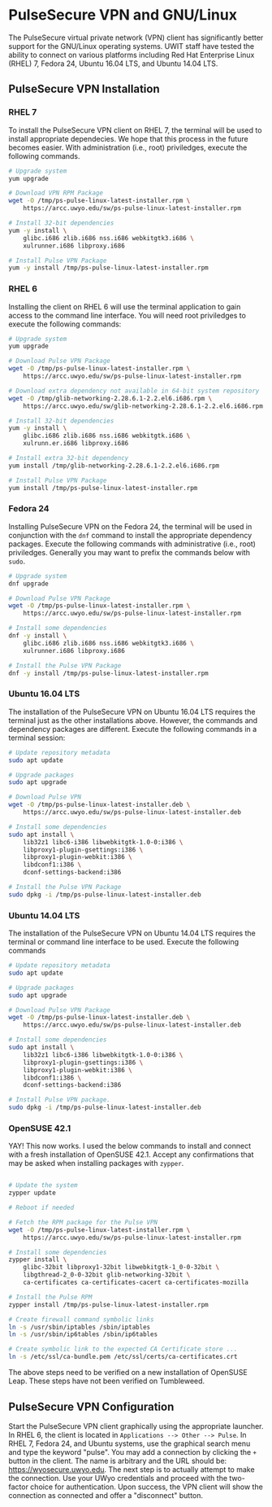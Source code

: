 # PulseSecure VPN and GNU/Linux

The PulseSecure virtual private network (VPN) client has significantly better
support for the GNU/Linux operating systems. UWIT staff have tested the ability
to connect on various platforms including Red Hat Enterprise Linux (RHEL) 7, 
Fedora 24, Ubuntu 16.04 LTS, and Ubuntu 14.04 LTS.

## PulseSecure VPN Installation
### RHEL 7

To install the PulseSecure VPN client on RHEL 7, the terminal will be used to
install appropriate dependecies. We hope that this process in the future
becomes easier. With administration (i.e., root) priviledges, execute the
following commands.

```bash
# Upgrade system
yum upgrade

# Download VPN RPM Package
wget -O /tmp/ps-pulse-linux-latest-installer.rpm \
    https://arcc.uwyo.edu/sw/ps-pulse-linux-latest-installer.rpm

# Install 32-bit dependencies
yum -y install \
    glibc.i686 zlib.i686 nss.i686 webkitgtk3.i686 \
    xulrunner.i686 libproxy.i686 

# Install Pulse VPN Package
yum -y install /tmp/ps-pulse-linux-latest-installer.rpm
```

### RHEL 6
Installing the client on RHEL 6 will use the terminal application to gain
access to the command line interface. You will need root priviledges to
execute the following commands:

```bash
# Upgrade system
yum upgrade

# Download Pulse VPN Package
wget -O /tmp/ps-pulse-linux-latest-installer.rpm \
    https://arcc.uwyo.edu/sw/ps-pulse-linux-latest-installer.rpm

# Download extra dependency not available in 64-bit system repository
wget -O /tmp/glib-networking-2.28.6.1-2.2.el6.i686.rpm \
    https://arcc.uwyo.edu/sw/glib-networking-2.28.6.1-2.2.el6.i686.rpm

# Install 32-bit dependencies
yum -y install \
    glibc.i686 zlib.i686 nss.i686 webkitgtk.i686 \
    xulrunn.er.i686 libproxy.i686

# Install extra 32-bit dependency
yum install /tmp/glib-networking-2.28.6.1-2.2.el6.i686.rpm

# Install Pulse VPN Package
yum install /tmp/ps-pulse-linux-latest-installer.rpm
```


### Fedora 24

Installing PulseSecure VPN on the Fedora 24, the terminal will be used in
conjunction with the ``dnf`` command to install the appropriate dependency
packages. Execute the following commands with administrative (i.e., root)
priviledges. Generally you may want to prefix the commands below with ``sudo``.

```bash
# Upgrade system
dnf upgrade

# Download Pulse VPN Package
wget -O /tmp/ps-pulse-linux-latest-installer.rpm \
    https://arcc.uwyo.edu/sw/ps-pulse-linux-latest-installer.rpm

# Install some dependencies
dnf -y install \
    glibc.i686 zlib.i686 nss.i686 webkitgtk3.i686 \
    xulrunner.i686 libproxy.i686

# Install the Pulse VPN Package
dnf -y install /tmp/ps-pulse-linux-latest-installer.rpm
```

### Ubuntu 16.04 LTS

The installation of the PulseSecure VPN on Ubuntu 16.04 LTS requires the
terminal just as the other installations above. However, the commands and
dependency packages are different. Execute the following commands in a 
terminal session:

```bash
# Update repository metadata
sudo apt update

# Upgrade packages
sudo apt upgrade

# Download Pulse VPN
wget -O /tmp/ps-pulse-linux-latest-installer.deb \
    https://arcc.uwyo.edu/sw/ps-pulse-linux-latest-installer.deb

# Install some dependencies
sudo apt install \
    lib32z1 libc6-i386 libwebkitgtk-1.0-0:i386 \
    libproxy1-plugin-gsettings:i386 \
    libproxy1-plugin-webkit:i386 \
    libdconf1:i386 \
    dconf-settings-backend:i386

# Install the Pulse VPN Package
sudo dpkg -i /tmp/ps-pulse-linux-latest-installer.deb
```

### Ubuntu 14.04 LTS
The installation of the PulseSecure VPN on Ubuntu 14.04 LTS requires the
terminal or command line interface to be used. Execute the following commands

```bash
# Update repository metadata
sudo apt update

# Upgrade packages
sudo apt upgrade

# Download Pulse VPN Package
wget -O /tmp/ps-pulse-linux-latest-installer.deb \
    https://arcc.uwyo.edu/sw/ps-pulse-linux-latest-installer.deb

# Install some dependencies
sudo apt install \
    lib32z1 libc6-i386 libwebkitgtk-1.0-0:i386 \                                
    libproxy1-plugin-gsettings:i386 \                                           
    libproxy1-plugin-webkit:i386 \                                              
    libdconf1:i386 \                                                            
    dconf-settings-backend:i386

# Install Pulse VPN package.
sudo dpkg -i /tmp/ps-pulse-linux-latest-installer.deb
```

### OpenSUSE 42.1
YAY! This now works. I used the below commands to install and connect with a fresh installation of OpenSUSE 42.1. Accept any confirmations that may be asked when installing packages with ``zypper``. 

```bash

# Update the system
zypper update

# Reboot if needed

# Fetch the RPM package for the Pulse VPN
wget -O /tmp/ps-pulse-linux-latest-installer.rpm \
    https://arcc.uwyo.edu/sw/ps-pulse-linux-latest-installer.rpm

# Install some dependencies
zypper install \
    glibc-32bit libproxy1-32bit libwebkitgtk-1_0-0-32bit \
    libgthread-2_0-0-32bit glib-networking-32bit \
    ca-certificates ca-certificates-cacert ca-certificates-mozilla

# Install the Pulse RPM
zypper install /tmp/ps-pulse-linux-latest-installer.rpm

# Create firewall command symbolic links
ln -s /usr/sbin/iptables /sbin/iptables
ln -s /usr/sbin/ip6tables /sbin/ip6tables

# Create symbolic link to the expected CA Certificate store ...
ln -s /etc/ssl/ca-bundle.pem /etc/ssl/certs/ca-certificates.crt
```

The above steps need to be verified on a new installation of OpenSUSE Leap. These steps have not been verified on Tumbleweed.

## PulseSecure VPN Configuration
Start the PulseSecure VPN client graphically using the appropriate launcher.
In RHEL 6, the client is located in ``Applications --> Other --> Pulse``. In
RHEL 7, Fedora 24, and Ubuntu systems, use the graphical search menu and type 
the keyword "pulse". You may add a connection by clicking the ``+`` button in
the client. The name is arbitrary and the URL should be:
https://wyosecure.uwyo.edu. The next step is to actually attempt to make the
connection. Use your UWyo credentials and proceed with the two-factor choice
for authentication. Upon success, the VPN client will show the connection as 
connected and offer a "disconnect" button.
